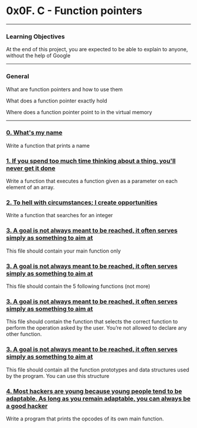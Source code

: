 # **0x0F. C - Function pointers**
---
### **Learning Objectives**

At the end of this project, you are expected to be able to explain to anyone, without the help of Google

---

### **General**

What are function pointers and how to use them

What does a function pointer exactly hold

Where does a function pointer point to in the virtual memory

---

### [**0. What's my name**](0-print_name.c)

Write a function that prints a name

### [**1. If you spend too much time thinking about a thing, you'll never get it done**](1-array_iterator.c)

Write a function that executes a function given as a parameter on each element of an array.

### [**2. To hell with circumstances; I create opportunities**](2-int_index.c)

Write a function that searches for an integer

### [**3. A goal is not always meant to be reached, it often serves simply as something to aim at**](3-main.c)

This file should contain your main function only

### [**3. A goal is not always meant to be reached, it often serves simply as something to aim at**](3-op_functions.c)

This file should contain the 5 following functions (not more)

### [**3. A goal is not always meant to be reached, it often serves simply as something to aim at**](3-get_op_func.c)

This file should contain the function that selects the correct function to perform the operation asked by the user. You’re not allowed to declare any other function.

### [**3. A goal is not always meant to be reached, it often serves simply as something to aim at**](3-calc.h)

This file should contain all the function prototypes and data structures used by the program. You can use this structure

### [**4. Most hackers are young because young people tend to be adaptable. As long as you remain adaptable, you can always be a good hacker**](100-main_opcodes.c)

Write a program that prints the opcodes of its own main function.
